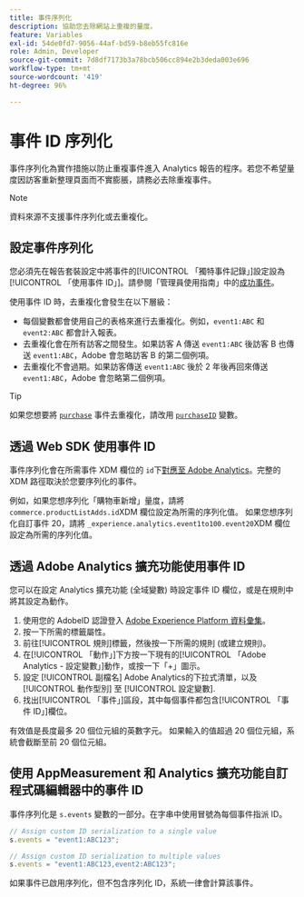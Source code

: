 ```yaml
---
title: 事件序列化
description: 協助您去除網站上重複的量度。
feature: Variables
exl-id: 54de0fd7-9056-44af-bd59-b8eb55fc816e
role: Admin, Developer
source-git-commit: 7d8df7173b3a78bcb506cc894e2b3deda003e696
workflow-type: tm+mt
source-wordcount: '419'
ht-degree: 96%

---
```


# 事件 ID 序列化

事件序列化為實作措施以防止重複事件進入 Analytics 報告的程序。若您不希望量度因訪客重新整理頁面而不實膨脹，請務必去除重複事件。

>[!NOTE]
>
>資料來源不支援事件序列化或去重複化。

## 設定事件序列化

您必須先在報告套裝設定中將事件的[!UICONTROL 「獨特事件記錄」]設定設為[!UICONTROL 「使用事件 ID」]。請參閱「管理員使用指南」中的[成功事件](/help/admin/admin/c-manage-report-suites/c-edit-report-suites/conversion-var-admin/c-success-events/success-event.md)。

使用事件 ID 時，去重複化會發生在以下層級：

* 每個變數都會使用自己的表格來進行去重複化。例如，`event1:ABC` 和 `event2:ABC` 都會計入報表。
* 去重複化會在所有訪客之間發生。如果訪客 A 傳送 `event1:ABC` 後訪客 B 也傳送 `event1:ABC`，Adobe 會忽略訪客 B 的第二個例項。
* 去重複化不會過期。如果訪客傳送 `event1:ABC` 後於 2 年後再回來傳送 `event1:ABC`，Adobe 會忽略第二個例項。

>[!TIP]
>
>如果您想要將 [`purchase`](event-purchase.md) 事件去重複化，請改用 [`purchaseID`](../purchaseid.md) 變數。

## 透過 Web SDK 使用事件 ID

事件序列化會在所需事件 XDM 欄位的 `id`下[對應至 Adobe Analytics](https://experienceleague.adobe.com/docs/analytics/implementation/aep-edge/variable-mapping.html)。完整的 XDM 路徑取決於您要序列化的事件。

例如，如果您想序列化「購物車新增」量度，請將 `commerce.productListAdds.id`XDM 欄位設定為所需的序列化值。 如果您想序列化自訂事件 20，請將 `_experience.analytics.event1to100.event20`XDM 欄位設定為所需的序列化值。

## 透過 Adobe Analytics 擴充功能使用事件 ID

您可以在設定 Analytics 擴充功能 (全域變數) 時設定事件 ID 欄位，或是在規則中將其設定為動作。

1. 使用您的 AdobeID 認證登入 [Adobe Experience Platform 資料彙集](https://experience.adobe.com/data-collection)。
2. 按一下所需的標籤屬性。
3. 前往[!UICONTROL 規則]標籤，然後按一下所需的規則 (或建立規則)。
4. 在[!UICONTROL 「動作」]下方按一下現有的[!UICONTROL 「Adobe Analytics - 設定變數」]動作，或按一下「+」圖示。
5. 設定 [!UICONTROL 副檔名] Adobe Analytics的下拉式清單，以及 [!UICONTROL 動作型別] 至 [!UICONTROL 設定變數].
6. 找出[!UICONTROL 「事件」]區段，其中每個事件都包含[!UICONTROL 「事件 ID」]欄位。

有效值是長度最多 20 個位元組的英數字元。 如果輸入的值超過 20 個位元組，系統會截斷至前 20 個位元組。

## 使用 AppMeasurement 和 Analytics 擴充功能自訂程式碼編輯器中的事件 ID

事件序列化是 `s.events` 變數的一部分。在字串中使用冒號為每個事件指派 ID。

```js
// Assign custom ID serialization to a single value
s.events = "event1:ABC123";

// Assign custom ID serialization to multiple values
s.events = "event1:ABC123,event2:ABC123";
```

如果事件已啟用序列化，但不包含序列化 ID，系統一律會計算該事件。
